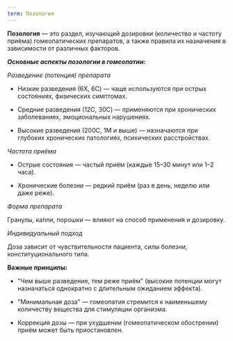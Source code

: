 ```yaml
---
term: Позология
---
```


**Позология** — это раздел, изучающий дозировки (количество и частоту приёма) гомеопатических препаратов, а также правила их назначения в зависимости от различных факторов.

***Основные аспекты позологии в гомеопатии:***

*Разведение (потенция) препарата*

- Низкие разведения (6X, 6C) — чаще используются при острых состояниях, физических симптомах.

- Средние разведения (12C, 30C) — применяются при хронических заболеваниях, эмоциональных нарушениях.

- Высокие разведения (200C, 1M и выше) — назначаются при глубоких хронических патологиях, психических расстройствах.

*Частота приёма*

- Острые состояния — частый приём (каждые 15–30 минут или 1–2 часа).

- Хронические болезни — редкий приём (раз в день, неделю или даже реже).

*Форма препарата*

Гранулы, капли, порошки — влияют на способ применения и дозировку.

*Индивидуальный подход*

Доза зависит от чувствительности пациента, силы болезни, конституционального типа.

**Важные принципы:**

- "Чем выше разведение, тем реже приём" (высокие потенции могут назначаться однократно с длительным ожиданием эффекта).

- "Минимальная доза" — гомеопатия стремится к наименьшему количеству вещества для стимуляции организма.

- Коррекция дозы — при ухудшении (гомеопатическом обострении) приём может быть приостановлен.